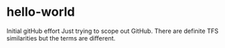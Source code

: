 # hello-world
Initial gitHub effort
Just trying to scope out GitHub. There are definite TFS similarities but the terms are different.
